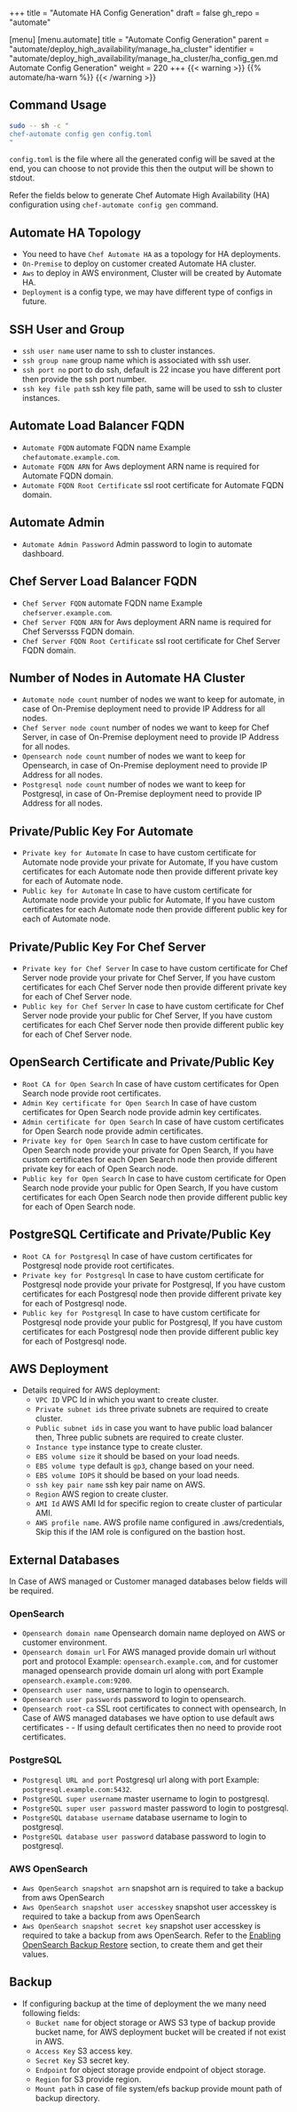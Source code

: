 +++
title = "Automate HA Config Generation"
draft = false
gh_repo = "automate"

[menu]
  [menu.automate]
    title = "Automate Config Generation"
    parent = "automate/deploy_high_availability/manage_ha_cluster"
    identifier = "automate/deploy_high_availability/manage_ha_cluster/ha_config_gen.md Automate Config Generation"
    weight = 220
+++
{{< warning >}}
 {{% automate/ha-warn %}}
{{< /warning >}}

## Command Usage

```bash
sudo -- sh -c "
chef-automate config gen config.toml
"
```

`config.toml` is the file where all the generated config will be saved at the end, you can choose to not provide this then the output will be shown to stdout.

Refer the fields below to generate Chef Automate High Availability (HA) configuration using `chef-automate config gen` command.

## Automate HA Topology

- You need to have `Chef Automate HA` as a topology for HA deployments.
- `On-Premise` to deploy on customer created Automate HA cluster.
- `Aws` to deploy in AWS environment, Cluster will be created by Automate HA.
- `Deployment` is a config type, we may have different type of configs in future.

## SSH User and Group

- `ssh user name` user name to ssh to cluster instances.
- `ssh group name` group name which is associated with ssh user.
- `ssh port no` port to do ssh, default is 22 incase you have different port then provide the ssh port number.
- `ssh key file path` ssh key file path, same will be used to ssh to cluster instances.

## Automate Load Balancer FQDN

- `Automate FQDN` automate FQDN name Example `chefautomate.example.com`.
- `Automate FQDN ARN` for Aws deployment ARN name is required for Automate FQDN domain.
- `Automate FQDN Root Certificate` ssl root certificate for Automate FQDN domain.

## Automate Admin

- `Automate Admin Password` Admin password to login to automate dashboard.

## Chef Server Load Balancer FQDN

- `Chef Server FQDN` automate FQDN name Example `chefserver.example.com`.
- `Chef Server FQDN ARN` for Aws deployment ARN name is required for Chef Serversss FQDN domain.
- `Chef Server FQDN Root Certificate` ssl root certificate for Chef Server FQDN domain.

## Number of Nodes in Automate HA Cluster

- `Automate node count` number of nodes we want to keep for automate, in case of On-Premise deployment need to provide IP Address for all nodes.
- `Chef Server node count` number of nodes we want to keep for Chef Server, in case of On-Premise deployment need to provide IP Address for all nodes.
- `Opensearch node count` number of nodes we want to keep for Opensearch, in case of On-Premise deployment need to provide IP Address for all nodes.
- `Postgresql node count` number of nodes we want to keep for Postgresql, in case of On-Premise deployment need to provide IP Address for all nodes.

## Private/Public Key For Automate

- `Private key for Automate` In case to have custom certificate for Automate node provide your private for Automate, If you have custom certificates for each Automate node then provide different private key for each of Automate node.
- `Public key for Automate` In case to have custom certificate for Automate node provide your public for Automate, If you have custom certificates for each Automate node then provide different public key for each of Automate node.

## Private/Public Key For Chef Server

- `Private key for Chef Server` In case to have custom certificate for Chef Server node provide your private for Chef Server, If you have custom certificates for each Chef Server node then provide different private key for each of Chef Server node.
- `Public key for Chef Server` In case to have custom certificate for Chef Server node provide your public for Chef Server, If you have custom certificates for each Chef Server node then provide different public key for each of Chef Server node.

## OpenSearch Certificate and Private/Public Key

- `Root CA for Open Search` In case of have custom certificates for Open Search node provide root certificates.
- `Admin Key certificate for Open Search` In case of have custom certificates for Open Search node provide admin key certificates.
- `Admin certificate for Open Search` In case of have custom certificates for Open Search node provide admin certificates.
- `Private key for Open Search` In case to have custom certificate for Open Search node provide your private for Open Search, If you have custom certificates for each Open Search node then provide different private key for each of Open Search node.
- `Public key for Open Search` In case to have custom certificate for Open Search node provide your public for Open Search, If you have custom certificates for each Open Search node then provide different public key for each of Open Search node.

## PostgreSQL Certificate and Private/Public Key

- `Root CA for Postgresql` In case of have custom certificates for Postgresql node provide root certificates.
- `Private key for Postgresql` In case to have custom certificate for Postgresql node provide your private for Postgresql, If you have custom certificates for each Postgresql node then provide different private key for each of Postgresql node.
- `Public key for Postgresql` In case to have custom certificate for Postgresql node provide your public for Postgresql, If you have custom certificates for each Postgresql node then provide different public key for each of Postgresql node.

## AWS Deployment

- Details required for AWS deployment:
  - `VPC ID` VPC Id in which you want to create cluster.
  - `Private subnet ids` three private subnets are required to create cluster.
  - `Public subnet ids` in case you want to have public load balancer then, Three public subnets are required to create cluster.
  - `Instance type` instance type to create cluster.
  - `EBS volume size` it should be based on your load needs.
  - `EBS volume type` default is `gp3`, change based on your need.
  - `EBS volume IOPS` it should be based  on your load needs.
  - `ssh key pair name` ssh key pair name on AWS.
  - `Region` AWS region to create cluster.
  - `AMI Id` AWS AMI Id for specific region to create cluster of particular AMI.
  - `AWS profile name`. AWS profile name configured in .aws/credentials, Skip this if the IAM role is configured on the bastion host.

## External Databases

In Case of AWS managed or Customer managed databases below fields will be required.

### OpenSearch

- `Opensearch domain name` Opensearch domain name deployed on AWS or customer environment.
- `Opensearch domain url` For AWS managed provide domain url without port and protocol Example: `opensearch.example.com`, and for customer managed opensearch provide domain url along with port Example `opensearch.example.com:9200`.
- `Opensearch user name`, username to login to opensearch.
- `Opensearch user passwords` password to login to opensearch.
- `Opensearch root-ca` SSL root certificates to connect with opensearch, In Case of AWS managed databases we have option to use default aws certificates - - If using default certificates then no need to provide root certificates.

### PostgreSQL

- `Postgresql URL and port` Postgresql url along with port Example: `postgresql.example.com:5432`.
- `PostgreSQL super username` master username to login to postgresql.
- `PostgreSQL super user password` master password to login to postgresql.
- `PostgreSQL database username` database username to login to postgresql.
- `PostgreSQL database user password` database password to login to postgresql.

### AWS OpenSearch

- `Aws OpenSearch snapshot arn` snapshot arn is required to take a backup from aws OpenSearch
- `Aws OpenSearch snapshot user accesskey` snapshot user accesskey is required to take a backup from aws OpenSearch
- `Aws OpenSearch snapshot secret key` snapshot user accesskey is required to take a backup from aws OpenSearch. Refer to the [Enabling OpenSearch Backup Restore](/automate/managed_services/#enabling-opensearch-backup-restore) section, to create them and get their values.

## Backup

- If configuring backup at the time of deployment the  we many need following fields:
  - `Bucket name` for object storage or AWS S3 type of backup provide bucket name, for AWS deployment bucket will be created if not exist in AWS.
  - `Access Key` S3 access key.
  - `Secret Key` S3 secret key.
  - `Endpoint` for object storage provide endpoint of object storage.
  - `Region` for S3 provide region.
  - `Mount path` in case of file system/efs backup provide mount path of backup directory.

